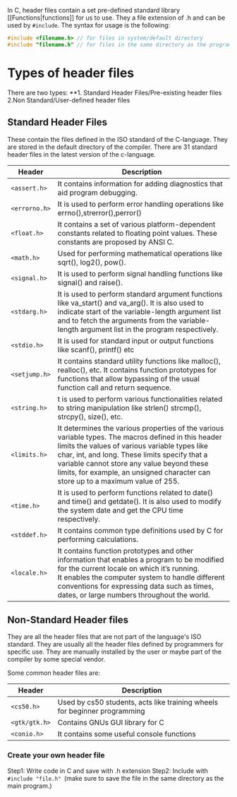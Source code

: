 In C, header files contain a set pre-defined standard library [[Functions|functions]] for us to use. 
They a file extension of .h and can be used by ```#include```.
The syntax for usage is the following:
```C
#include <filename.h> // for files in system/default directory
#include "filename.h" // for files in the same directory as the program
```

# Types of header files
There are two types:
**1. Standard Header Files/Pre-existing header files
2.Non Standard/User-defined header files

## Standard Header Files
These contain the files defined in the ISO standard of the C-language.
They are stored in the default directory of the compiler.
There are 31 standard header files in the latest version of the c-language.


| Header        | Description                                                                                                                                                                                                                                                                                                                             |
| ------------- | --------------------------------------------------------------------------------------------------------------------------------------------------------------------------------------------------------------------------------------------------------------------------------------------------------------------------------------- |
| `<assert.h>`  | It contains information for adding diagnostics that aid program debugging.                                                                                                                                                                                                                                                              |
| `<errorno.h>` | It is used to perform error handling operations like errno(),strerror(),perror()                                                                                                                                                                                                                                                        |
| `<float.h>`   | It contains a set of various platform-dependent constants related to floating point values. These constants are proposed by ANSI C.                                                                                                                                                                                                     |
| `<math.h>`    | Used for performing mathematical operations like sqrt(), log2(), pow().                                                                                                                                                                                                                                                                 |
| `<signal.h>`  | It is used to perform signal handling functions like signal() and raise().                                                                                                                                                                                                                                                              |
| `<stdarg.h>`  | It is used to perform standard argument functions like va_start() and va_arg(). It is also used to indicate start of the variable-length argument list and to fetch the arguments from the variable-length argument list in the program respectively.                                                                                   |
| `<stdio.h>`   | It is used for standard input or output functions like scanf(), printf() etc                                                                                                                                                                                                                                                            |
| `<setjump.h>` | It contains standard utility functions like malloc(), realloc(), etc. It contains function prototypes for functions that allow bypassing of the usual function call and return sequence.                                                                                                                                                |
| `<string.h>`  | t is used to perform various functionalities related to string manipulation like strlen() strcmp(), strcpy(), size(), etc.                                                                                                                                                                                                              |
| `<limits.h>`  | It determines the various properties of the various variable types. The macros defined in this header limits the values of various variable types like char, int, and long. These limits specify that a variable cannot store any value beyond these limits, for example, an unsigned character can store up to a maximum value of 255. |
| `<time.h>`    | It is used to perform functions related to date() and time() and getdate(). It is also used to modify the system date and get the CPU time respectively.                                                                                                                                                                                |
| `<stddef.h>`  | It contains common type definitions used by C for performing calculations.                                                                                                                                                                                                                                                              |
| `<locale.h>`  | It contains function prototypes and other information that enables a program to be modified for the current locale on which it’s running. <br>It enables the computer system to handle different conventions for expressing data such as times, dates, or large numbers throughout the world.                                           |
## Non-Standard Header files
They are all the header files that are not part of the language's ISO standard. They are usually all the header files defined by programmers for specific use. They are manually installed by the user or maybe part of the compiler by some special vendor.

Some common header files are: 

| Header        | Description                                                               |
| ------------- | ------------------------------------------------------------------------- |
| `<cs50.h>`    | Used by cs50 students, acts like training wheels for beginner programming |
| `<gtk/gtk.h>` | Contains GNUs GUI library for C                                           |
| `<conio.h>`   | It contains some useful console functions                                 |
### Create your own header file
Step1: Write code in C and save with .h extension
Step2: Include with ```#include "file.h" ```(make sure to save the file in the same directory as the main program.)
